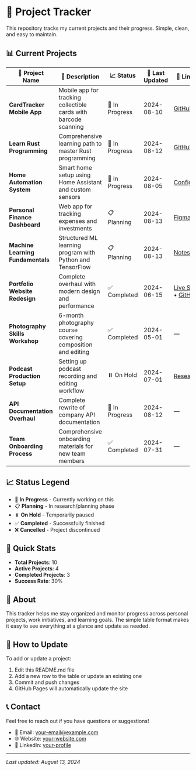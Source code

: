 # 🚀 Project Tracker

This repository tracks my current projects and their progress. Simple, clean, and easy to maintain.

## 📊 Current Projects

| 🎯 Project Name | 📝 Description | 📈 Status | 📅 Last Updated | 🔗 Links |
|-----------------|----------------|-----------|-----------------|----------|
| **CardTracker Mobile App** | Mobile app for tracking collectible cards with barcode scanning | 🚀 In Progress | 2024-08-10 | [GitHub](https://github.com/user/cardtracker) |
| **Learn Rust Programming** | Comprehensive learning path to master Rust programming | 🚀 In Progress | 2024-08-12 | [GitHub](https://github.com/user/rust-learning) |
| **Home Automation System** | Smart home setup using Home Assistant and custom sensors | 🚀 In Progress | 2024-08-05 | [Config](https://github.com/user/homeassistant-config) |
| **Personal Finance Dashboard** | Web app for tracking expenses and investments | 📋 Planning | 2024-08-13 | [Figma](https://figma.com/finance-dashboard) |
| **Machine Learning Fundamentals** | Structured ML learning program with Python and TensorFlow | 📋 Planning | 2024-08-13 | [Notes](https://notion.so/ml-learning-plan) |
| **Portfolio Website Redesign** | Complete overhaul with modern design and performance | ✅ Completed | 2024-06-15 | [Live Site](https://example.com) • [GitHub](https://github.com/user/portfolio) |
| **Photography Skills Workshop** | 6-month photography course covering composition and editing | ✅ Completed | 2024-05-01 | — |
| **Podcast Production Setup** | Setting up podcast recording and editing workflow | ⏸️ On Hold | 2024-07-01 | [Research](https://notion.so/podcast-equipment) |
| **API Documentation Overhaul** | Complete rewrite of company API documentation | 🚀 In Progress | 2024-08-12 | — |
| **Team Onboarding Process** | Comprehensive onboarding materials for new team members | ✅ Completed | 2024-07-31 | — |

## 📈 Status Legend

- 🚀 **In Progress** - Currently working on this
- 📋 **Planning** - In research/planning phase  
- ⏸️ **On Hold** - Temporarily paused
- ✅ **Completed** - Successfully finished
- ❌ **Cancelled** - Project discontinued

## 🎯 Quick Stats

- **Total Projects**: 10
- **Active Projects**: 4
- **Completed Projects**: 3
- **Success Rate**: 30%

## 📝 About

This tracker helps me stay organized and monitor progress across personal projects, work initiatives, and learning goals. The simple table format makes it easy to see everything at a glance and update as needed.

## 🔄 How to Update

To add or update a project:
1. Edit this README.md file
2. Add a new row to the table or update an existing one
3. Commit and push changes
4. GitHub Pages will automatically update the site

## 📞 Contact

Feel free to reach out if you have questions or suggestions!

- 📧 Email: [your-email@example.com](mailto:your-email@example.com)
- 🌐 Website: [your-website.com](https://your-website.com)
- 💼 LinkedIn: [your-profile](https://linkedin.com/in/your-profile)

---

*Last updated: August 13, 2024*

